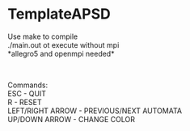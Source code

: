 # TemplateAPSD

<p>
Use make to compile<br>
./main.out ot execute without mpi
<br>
*allegro5 and openmpi needed*
</p>
<br>
<p>
Commands: <br>
ESC - QUIT <br>
R - RESET <br>
LEFT/RIGHT ARROW - PREVIOUS/NEXT AUTOMATA <br>
UP/DOWN ARROW - CHANGE COLOR
</p>
